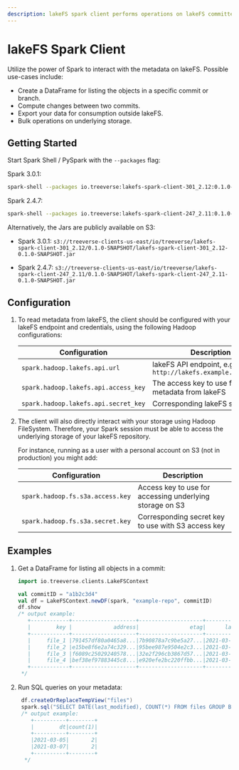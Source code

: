 ```yaml
---
description: lakeFS spark client performs operations on lakeFS committed metadata stored in the object store. 
---
```


# lakeFS Spark Client

Utilize the power of Spark to interact with the metadata on lakeFS. Possible use-cases include:

* Create a DataFrame for listing the objects in a specific commit or branch.
* Compute changes between two commits.
* Export your data for consumption outside lakeFS.
* Bulk operations on underlying storage.

## Getting Started

Start Spark Shell / PySpark with the `--packages` flag:

Spark 3.0.1:

```bash
spark-shell --packages io.treeverse:lakefs-spark-client-301_2.12:0.1.0-SNAPSHOT
```

Spark 2.4.7:

```bash
spark-shell --packages io.treeverse:lakefs-spark-client-247_2.11:0.1.0-SNAPSHOT
```

Alternatively, the Jars are publicly available on S3:

* Spark 3.0.1: `s3://treeverse-clients-us-east/io/treeverse/lakefs-spark-client-301_2.12/0.1.0-SNAPSHOT/lakefs-spark-client-301_2.12-0.1.0-SNAPSHOT.jar`

* Spark 2.4.7: `s3://treeverse-clients-us-east/io/treeverse/lakefs-spark-client-247_2.11/0.1.0-SNAPSHOT/lakefs-spark-client-247_2.11-0.1.0-SNAPSHOT.jar`

## Configuration

1. To read metadata from lakeFS, the client should be configured with your lakeFS endpoint and credentials, using the following Hadoop configurations:

   | Configuration                        | Description                                                  |
   |--------------------------------------|--------------------------------------------------------------|
   | `spark.hadoop.lakefs.api.url`        | lakeFS API endpoint, e.g: `http://lakefs.example.com/api/v1` |
   | `spark.hadoop.lakefs.api.access_key` | The access key to use for fetching metadata from lakeFS      |
   | `spark.hadoop.lakefs.api.secret_key` | Corresponding lakeFS secret key                              |

1. The client will also directly interact with your storage using Hadoop FileSystem. Therefore, your Spark session must be able to access the underlying storage of your lakeFS repository.

    For instance, running as a user with a personal account on S3 (not in production) you might add:

   | Configuration                    | Description                                              |
   |----------------------------------|----------------------------------------------------------|
   | `spark.hadoop.fs.s3a.access.key` | Access key to use for accessing underlying storage on S3 |
   | `spark.hadoop.fs.s3a.secret.key` | Corresponding secret key to use with S3 access key       |


## Examples

1. Get a DataFrame for listing all objects in a commit:

    ```scala
    import io.treeverse.clients.LakeFSContext
    
    val commitID = "a1b2c3d4"
    val df = LakeFSContext.newDF(spark, "example-repo", commitID)
    df.show
    /* output example:
       +------------+--------------------+--------------------+-------------------+----+
       |        key |             address|                etag|      last_modified|size|
       +------------+--------------------+--------------------+-------------------+----+
       |     file_1 |791457df80a0465a8...|7b90878a7c9be5a27...|2021-03-05 11:23:30|  36|
       |     file_2 |e15be8f6e2a74c329...|95bee987e9504e2c3...|2021-03-05 11:45:25|  36|
       |     file_3 |f6089c25029240578...|32e2f296cb3867d57...|2021-03-07 13:43:19|  36|
       |     file_4 |bef38ef97883445c8...|e920efe2bc220ffbb...|2021-03-07 13:43:11|  13|
       +------------+--------------------+--------------------+-------------------+----+
     */
    ```

1. Run SQL queries on your metadata:

   ```scala
    df.createOrReplaceTempView("files")
    spark.sql("SELECT DATE(last_modified), COUNT(*) FROM files GROUP BY 1 ORDER BY 1")
    /* output example:
       +----------+--------+
       |        dt|count(1)|
       +----------+--------+
       |2021-03-05|       2|
       |2021-03-07|       2|
       +----------+--------+
     */
   ```



